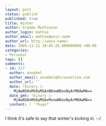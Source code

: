 ```yaml
---
layout: post
status: publish
published: true
title: Winter
author: Graeme Mathieson
author_login: mathie
author_email: mathie@woss.name
author_url: http://woss.name/
date: 2005-11-21 10:45:28.000000000 +00:00
categories:
- Personal
tags: []
comments:
- id: 217
  author: annabel
  author_email: annabel@durasonline.com
  author_url: ''
  date: !binary |-
    MjAwNS0xMS0yMSAxNDowNDoxNyArMDAwMA==
  date_gmt: !binary |-
    MjAwNS0xMS0yMSAxMzowNDoxNyArMDAwMA==
  content: ! '*hugs*'
---
```

I think it's safe to say that winter's kicking in. :-/
